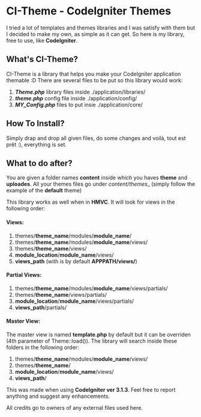 # CI-Theme - CodeIgniter Themes
I tried a lot of templates and themes libraries and I was satisfy with them but I decided to make my own, as simple as it can get. So here is my library, free to use, like **CodeIgniter**.
## What's CI-Theme?
CI-Theme is a library that helps you make your CodeIgniter application themable :D
There are several files to be put so this library would work:
1. **_Theme.php_** library files inside ./application/libraries/
2. **_theme.php_** config file inside ./application/config/
3. **_MY_Config.php_** files to put insie ./application/core/

## How To Install?
Simply drap and drop all given files, do some changes and voilà, tout est prêt :), everything is set.

## What to do after?
You are given a folder names **content** inside which you haves **theme** and **uploades**. All your themes files go under _content/themes__ (simply follow the example of the **default** theme)

This library works as well when in **HMVC**. It will look for views in the following order:
#### Views:
1. themes/**theme_name**/modules/**module_name**/
2. themes/**theme_name**/modules/**module_name**/views/
3. themes/**theme_name**/views/
4. **module_location**/**module_name**/views/
5. **views_path** (with is by default **APPPATH/views/**)

#### Partial Views:
1. themes/**theme_name**/modules/**module_name**/views/partials/
3. themes/**theme_name**/views/partials/
4. **module_location**/**module_name**/views/partials/
5. **views_path**/partials/

#### Master View:
The master view is named **template.php** by default but it can be overriden (4th parameter of Theme::load()).
The library will search inside these folders in the following order:
1. themes/**theme_name**/modules/**module_name**/views/
2. themes/**theme_name**/
3. **module_location**/**module_name**/views/
4. **views_path**/

This was made when using **CodeIgniter ver 3.1.3**. Feel free to report anything and suggest any enhancements.

All credits go to owners of any external files used here.